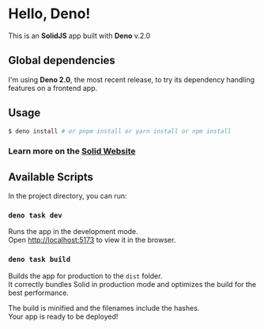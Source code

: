 # Hello, Deno!

This is an __SolidJS__ app built with __Deno__ v.2.0 

## Global dependencies

I'm using __Deno 2.0__, the most recent release, to try its dependency handling features on a frontend app.

## Usage

```bash
$ deno install # or pnpm install or yarn install or npm install
```

### Learn more on the [Solid Website](https://solidjs.com)

## Available Scripts

In the project directory, you can run:

### `deno task dev`

Runs the app in the development mode.<br>
Open [http://localhost:5173](http://localhost:5173) to view it in the browser.

### `deno task build`

Builds the app for production to the `dist` folder.<br>
It correctly bundles Solid in production mode and optimizes the build for the best performance.

The build is minified and the filenames include the hashes.<br>
Your app is ready to be deployed!

